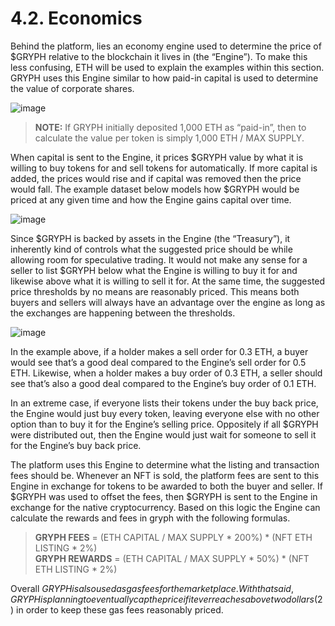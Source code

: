 # 4.2. Economics

Behind the platform, lies an economy engine used to determine the price of $GRYPH relative to the blockchain it lives in (the “Engine”). To make this less confusing, ETH will be used to explain the examples within this section. GRYPH uses this Engine similar to how paid-in capital is used to determine the value of corporate shares.

![image](https://user-images.githubusercontent.com/120378/154844317-1ae0fde8-1477-4028-b316-61a9d277d611.png)

> **NOTE:** If GRYPH initially deposited 1,000 ETH as “paid-in”, then to calculate the value per token is simply 1,000 ETH / MAX SUPPLY.

When capital is sent to the Engine, it prices $GRYPH value by what it is willing to buy tokens for and sell tokens for automatically. If more capital is added, the prices would rise and if capital was removed then the price would fall. The example dataset below models how $GRYPH would be priced at any given time and how the Engine gains capital over time.

![image](https://user-images.githubusercontent.com/120378/154844530-56e04a05-197c-4442-af47-6f381cf22a98.png)

Since $GRYPH is backed by assets in the Engine (the “Treasury”), it inherently kind of controls what the suggested price should be while allowing room for speculative trading. It would not make any sense for a seller to list $GRYPH below what the Engine is willing to buy it for and likewise above what it is willing to sell it for. At the same time, the suggested price thresholds by no means are reasonably priced. This means both buyers and sellers will always have an advantage over the engine as long as the exchanges are happening between the thresholds.

![image](https://user-images.githubusercontent.com/120378/154844378-9a4d6670-e23c-4b83-8734-0ed7468ff0cc.png)

In the example above, if a holder makes a sell order for 0.3 ETH, a buyer would see that’s a good deal compared to the Engine’s sell order for 0.5 ETH. Likewise, when a holder makes a buy order of 0.3 ETH, a seller should see that’s also a good deal compared to the Engine’s buy order of 0.1 ETH.

In an extreme case, if everyone lists their tokens under the buy back price, the Engine would just buy every token, leaving everyone else with no other option than to buy it for the Engine’s selling price. Oppositely if all $GRYPH were distributed out, then the Engine would just wait for someone to sell it for the Engine’s buy back price.

The platform uses this Engine to determine what the listing and transaction fees should be. Whenever an NFT is sold, the platform fees are sent to this Engine in exchange for tokens to be awarded to both the buyer and seller. If $GRYPH was used to offset the fees, then $GRYPH is sent to the Engine in exchange for the native cryptocurrency. Based on this logic the Engine can calculate the rewards and fees in gryph with the following formulas.

> **GRYPH FEES** = (ETH CAPITAL / MAX SUPPLY \* 200%) \* (NFT ETH LISTING \* 2%)\
> **GRYPH REWARDS** = (ETH CAPITAL / MAX SUPPLY \* 50%) \* (NFT ETH LISTING \* 2%)

Overall $GRYPH is also used as gas fees for the marketplace. With that said, GRYPH is planning to eventually cap the price if it ever reaches above two dollars ($2) in order to keep these gas fees reasonably priced.
